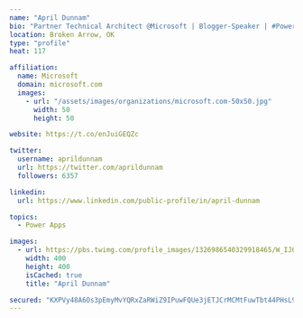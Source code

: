 ```yaml
---
name: "April Dunnam"
bio: "Partner Technical Architect @Microsoft | Blogger-Speaker | #PowerApps, #PowerAutomate, #Office365, #SharePoint | #WIT | #Karaoke Queen"
location: Broken Arrow, OK
type: "profile"
heat: 117

affiliation:
  name: Microsoft
  domain: microsoft.com
  images:
    - url: "/assets/images/organizations/microsoft.com-50x50.jpg"
      width: 50
      height: 50

website: https://t.co/enJuiGEQZc

twitter:
  username: aprildunnam
  url: https://twitter.com/aprildunnam
  followers: 6357

linkedin:
  url: https://www.linkedin.com/public-profile/in/april-dunnam

topics:
  - Power Apps

images:
  - url: https://pbs.twimg.com/profile_images/1326986540329918465/W_IJ6Ih2_400x400.jpg
    width: 400
    height: 400
    isCached: true
    title: "April Dunnam"

secured: "KXPVy48A6Os3pEmyMvYQRxZaRWiZ9IPuwFQUe3jETJCrMCMtFuwTbt44PHsL9bWCNK3U8Z/IlgsJvuidnu4VjLrs3J3Q+THDVDdd2j4bKqUXJaq5hupLL4MdfvdxJqKZYj5DB/hVhCm1x438Y7jXFME+50YY2aFRj4NFX515PC3lkb7kTNc7dlgV2DAUNFn/EXH26ZK23cFcEQwms7kdsdiTRFpYxOUqv5txqNYsfY/frvWnys0CYiExWIhfSZI9CyPJ7Hfh4RRkAz8OhYPNnenL9UbFhv2mhNHM1m4HcqD88NadHCMHgZzGT4r1SFGKuiuObGXYd2e8R9WuFUctir+8KYVq5/I0sFi0yj7/RFCG9+SvW3+iOXy7idWWMSGhIhhC6erbveL+Hek13YesU2Tt9JMC7p6p5aNoEjnH6Do=;ID1LjPLKmAfaxJzl5Zp4Jw=="
---
```


